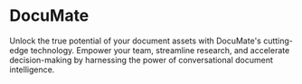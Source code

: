 # DocuMate
Unlock the true potential of your document assets with DocuMate's cutting-edge technology. Empower your team, streamline research, and accelerate decision-making by harnessing the power of conversational document intelligence.
